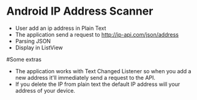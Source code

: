 # Android IP Address Scanner

- User add an ip address in Plain Text
- The application send a request to http://ip-api.com/json/address
- Parsing JSON
- Display in ListView

#Some extras
- The application works with Text Changed Listener so when you add a new address it'll immediately send a request to the API.
- If you delete the IP from plain text the default IP address will your address of your device.
